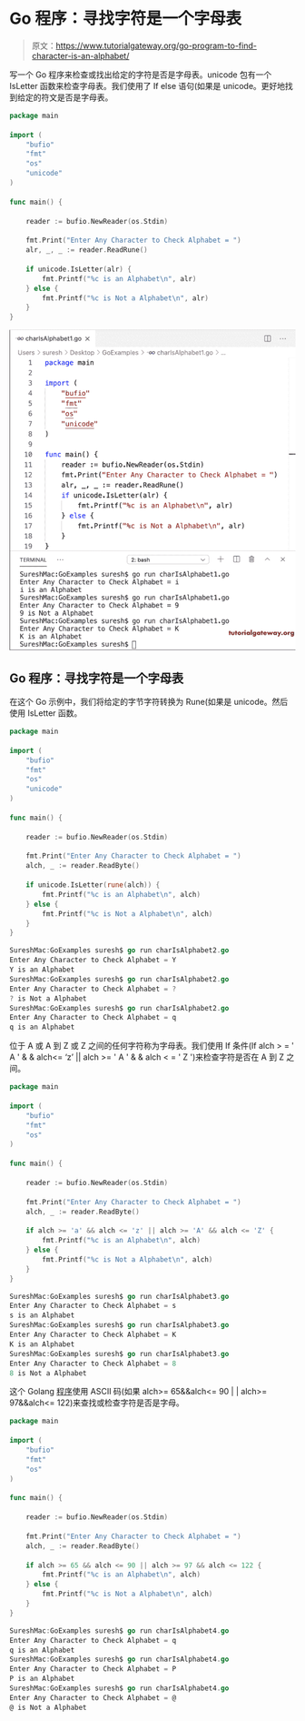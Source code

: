 # Go 程序：寻找字符是一个字母表

> 原文：<https://www.tutorialgateway.org/go-program-to-find-character-is-an-alphabet/>

写一个 Go 程序来检查或找出给定的字符是否是字母表。unicode 包有一个 IsLetter 函数来检查字母表。我们使用了 If else 语句(如果是 unicode。更好地找到给定的符文是否是字母表。

```go
package main

import (
    "bufio"
    "fmt"
    "os"
    "unicode"
)

func main() {

    reader := bufio.NewReader(os.Stdin)

    fmt.Print("Enter Any Character to Check Alphabet = ")
    alr, _, _ := reader.ReadRune()

    if unicode.IsLetter(alr) {
        fmt.Printf("%c is an Alphabet\n", alr)
    } else {
        fmt.Printf("%c is Not a Alphabet\n", alr)
    }
}
```

![Go Program to Find Character in an Alphabet 1](img/561fe0557f43d55b8054c861ebb277bc.png)

## Go 程序：寻找字符是一个字母表

在这个 Go 示例中，我们将给定的字节字符转换为 Rune(如果是 unicode。然后使用 IsLetter 函数。

```go
package main

import (
    "bufio"
    "fmt"
    "os"
    "unicode"
)

func main() {

    reader := bufio.NewReader(os.Stdin)

    fmt.Print("Enter Any Character to Check Alphabet = ")
    alch, _ := reader.ReadByte()

    if unicode.IsLetter(rune(alch)) {
        fmt.Printf("%c is an Alphabet\n", alch)
    } else {
        fmt.Printf("%c is Not a Alphabet\n", alch)
    }
}
```

```go
SureshMac:GoExamples suresh$ go run charIsAlphabet2.go
Enter Any Character to Check Alphabet = Y
Y is an Alphabet
SureshMac:GoExamples suresh$ go run charIsAlphabet2.go
Enter Any Character to Check Alphabet = ?
? is Not a Alphabet
SureshMac:GoExamples suresh$ go run charIsAlphabet2.go
Enter Any Character to Check Alphabet = q
q is an Alphabet
```

位于 A 或 A 到 Z 或 Z 之间的任何字符称为字母表。我们使用 If 条件(If alch > = ' A ' & & alch<= ‘z’ || alch >= ' A ' & & alch < = ' Z ')来检查字符是否在 A 到 Z 之间。

```go
package main

import (
    "bufio"
    "fmt"
    "os"
)

func main() {

    reader := bufio.NewReader(os.Stdin)

    fmt.Print("Enter Any Character to Check Alphabet = ")
    alch, _ := reader.ReadByte()

    if alch >= 'a' && alch <= 'z' || alch >= 'A' && alch <= 'Z' {
        fmt.Printf("%c is an Alphabet\n", alch)
    } else {
        fmt.Printf("%c is Not a Alphabet\n", alch)
    }
}
```

```go
SureshMac:GoExamples suresh$ go run charIsAlphabet3.go
Enter Any Character to Check Alphabet = s
s is an Alphabet
SureshMac:GoExamples suresh$ go run charIsAlphabet3.go
Enter Any Character to Check Alphabet = K
K is an Alphabet
SureshMac:GoExamples suresh$ go run charIsAlphabet3.go
Enter Any Character to Check Alphabet = 8
8 is Not a Alphabet
```

这个 Golang [程序](https://www.tutorialgateway.org/go-programs/)使用 ASCII 码(如果 alch>= 65&&alch<= 90 | | alch>= 97&&alch<= 122)来查找或检查字符是否是字母。

```go
package main

import (
    "bufio"
    "fmt"
    "os"
)

func main() {

    reader := bufio.NewReader(os.Stdin)

    fmt.Print("Enter Any Character to Check Alphabet = ")
    alch, _ := reader.ReadByte()

    if alch >= 65 && alch <= 90 || alch >= 97 && alch <= 122 {
        fmt.Printf("%c is an Alphabet\n", alch)
    } else {
        fmt.Printf("%c is Not a Alphabet\n", alch)
    }
}
```

```go
SureshMac:GoExamples suresh$ go run charIsAlphabet4.go
Enter Any Character to Check Alphabet = q
q is an Alphabet
SureshMac:GoExamples suresh$ go run charIsAlphabet4.go
Enter Any Character to Check Alphabet = P
P is an Alphabet
SureshMac:GoExamples suresh$ go run charIsAlphabet4.go
Enter Any Character to Check Alphabet = @
@ is Not a Alphabet
```